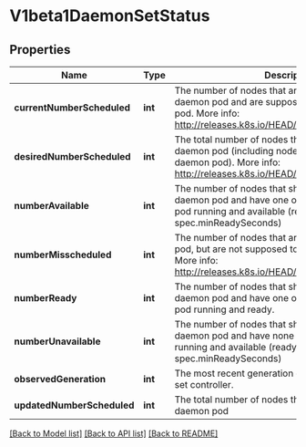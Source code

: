 # V1beta1DaemonSetStatus

## Properties
Name | Type | Description | Notes
------------ | ------------- | ------------- | -------------
**currentNumberScheduled** | **int** | The number of nodes that are running at least 1 daemon pod and are supposed to run the daemon pod. More info: http://releases.k8s.io/HEAD/docs/admin/daemons.md | 
**desiredNumberScheduled** | **int** | The total number of nodes that should be running the daemon pod (including nodes correctly running the daemon pod). More info: http://releases.k8s.io/HEAD/docs/admin/daemons.md | 
**numberAvailable** | **int** | The number of nodes that should be running the daemon pod and have one or more of the daemon pod running and available (ready for at least spec.minReadySeconds) | [optional] 
**numberMisscheduled** | **int** | The number of nodes that are running the daemon pod, but are not supposed to run the daemon pod. More info: http://releases.k8s.io/HEAD/docs/admin/daemons.md | 
**numberReady** | **int** | The number of nodes that should be running the daemon pod and have one or more of the daemon pod running and ready. | 
**numberUnavailable** | **int** | The number of nodes that should be running the daemon pod and have none of the daemon pod running and available (ready for at least spec.minReadySeconds) | [optional] 
**observedGeneration** | **int** | The most recent generation observed by the daemon set controller. | [optional] 
**updatedNumberScheduled** | **int** | The total number of nodes that are running updated daemon pod | [optional] 

[[Back to Model list]](../README.md#documentation-for-models) [[Back to API list]](../README.md#documentation-for-api-endpoints) [[Back to README]](../README.md)


